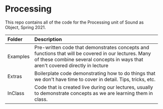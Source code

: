 # Processing

This repo contains all of the code for the Processing unit of Sound as Object, Spring 2021.

| Folder   | Description                                                                                                                                                                            |
| :------- | :------------------------------------------------------------------------------------------------------------------------------------------------------------------------------------- |
| Examples | Pre-written code that demonstrates concepts and functions that will be covered in our lectures. Many of these combine several concepts in ways that aren't covered directly in lecture |
| Extras   | Boilerplate code demonstrating how to do things that we don't have time to cover in detail. Tips, tricks, etc.                                                                         |
| InClass  | Code that is created live during our lectures, usually to demonstrate concepts as we are learning them in class.                                                                       |
